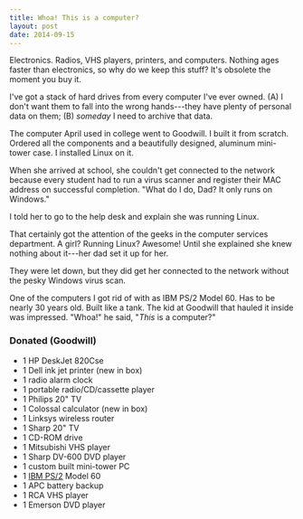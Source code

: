 ```yaml
---
title: Whoa! This is a computer?
layout: post
date: 2014-09-15
---
```


Electronics. Radios, VHS players, printers, and computers. Nothing ages
faster than electronics, so why do we keep this stuff? It's obsolete the
moment you buy it.

I've got a stack of hard drives from every computer I've ever owned. (A)
I don't want them to fall into the wrong hands---they have plenty of
personal data on them; (B) *someday* I need to archive that data.

The computer April used in college went to Goodwill. I built it from
scratch. Ordered all the components and a beautifully designed, aluminum
mini-tower case. I installed Linux on it.

When she arrived at school, she couldn't get connected to the network
because every student had to run a virus scanner and register their MAC
address on successful completion. "What do I do, Dad? It only runs on
Windows."

I told her to go to the help desk and explain she was running Linux.

That certainly got the attention of the geeks in the computer services
department. A girl? Running Linux? Awesome! Until she explained she knew
nothing about it---her dad set it up for her.

They were let down, but they did get her connected to the network
without the pesky Windows virus scan.

One of the computers I got rid of with as IBM PS/2 Model 60. Has to be
nearly 30 years old. Built like a tank. The kid at Goodwill that hauled
it inside was impressed. "Whoa!" he said, "*This* is a computer?"

### Donated (Goodwill)
- 1 HP DeskJet 820Cse
- 1 Dell ink jet printer (new in box)
- 1 radio alarm clock
- 1 portable radio/CD/cassette player
- 1 Philips 20" TV
- 1 Colossal calculator (new in box)
- 1 Linksys wireless router
- 1 Sharp 20" TV
- 1 CD-ROM drive
- 1 Mitsubishi VHS player
- 1 Sharp DV-600 DVD player
- 1 custom built mini-tower PC
- 1 [IBM PS/2][1] Model 60
- 1 APC battery backup
- 1 RCA VHS player
- 1 Emerson DVD player

[1]: http://en.wikipedia.org/wiki/IBM_Personal_System/2
